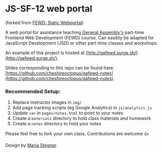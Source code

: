 # JS-SF-12 web portal
(forked from [FEWD: Static Webportal](https://github.com/cheshireoctopus/gafewd-portal))

A web portal for assistance teaching [General Assembly's](http://generalassemb.ly) part-time Frontend Web Development (FEWD) course. Can easibly be adapted for JavaScript Development (JSD) or other part-time classes and workshops.

An example of this project is hosted at [http://gafewd.surge.sh/](http://gafewd.surge.sh/).

Slides corresponding to this repo can be found here: [https://github.com/cheshireoctopus/gafewd-notes](https://github.com/cheshireoctopus/gafewd-notes).

### Recommended Setup:

1. Replace instructor images in `img/`
2. Add page tracking scripts (eg Google Analytics) in `js/analytics.js`
3. Update `<a>` in `pages/notes.html` to point to your notes
4. Create a `materials` directory to hold class materials and homework
5. Create a `notes` directory to hold your notes

Please feel free to fork your own class. Contributions are welcome 👍

Design by [Maria Stegner](https://github.com/mstegner).